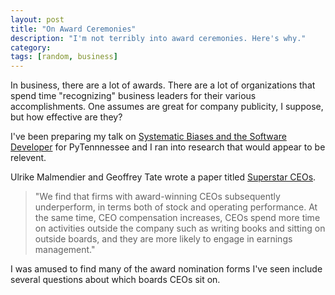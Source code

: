 ```yaml
---
layout: post
title: "On Award Ceremonies"
description: "I'm not terribly into award ceremonies. Here's why."
category: 
tags: [random, business]
---
```

In business, there are a lot of awards. There are a lot of organizations that
spend time "recognizing" business leaders for their various accomplishments.
One assumes are great for company publicity, I suppose, but how effective are
they?

I've been preparing my talk on [Systematic Biases and the Software Developer](
http://pytennessee.tumblr.com/post/75150059974/pytn-profiles-brian-dailey-and-adafruit) for
PyTennnessee and I ran into research that would appear to be relevent.

Ulrike Malmendier and Geoffrey Tate wrote a paper titled [
Superstar CEOs](https://papers.ssrn.com/sol3/papers.cfm?abstract_id=972725).

> "We find that firms with award-winning CEOs subsequently underperform, in
> terms both of stock and operating performance. At the same time, CEO
> compensation increases, CEOs spend more time on activities outside the company
> such as writing books and sitting on outside boards, and they are more likely
> to engage in earnings management."

I was amused to find many of the award nomination forms I've seen include
several questions about which boards CEOs sit on.
